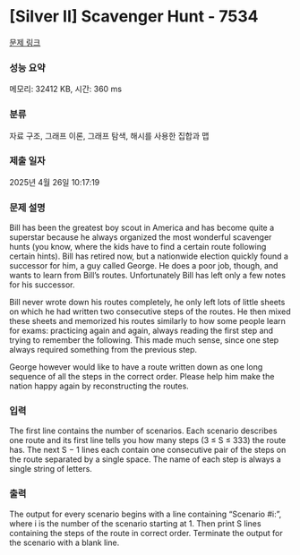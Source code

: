 # [Silver II] Scavenger Hunt - 7534 

[문제 링크](https://www.acmicpc.net/problem/7534) 

### 성능 요약

메모리: 32412 KB, 시간: 360 ms

### 분류

자료 구조, 그래프 이론, 그래프 탐색, 해시를 사용한 집합과 맵

### 제출 일자

2025년 4월 26일 10:17:19

### 문제 설명

<p>Bill has been the greatest boy scout in America and has become quite a superstar because he always organized the most wonderful scavenger hunts (you know, where the kids have to find a certain route following certain hints). Bill has retired now, but a nationwide election quickly found a successor for him, a guy called George. He does a poor job, though, and wants to learn from Bill’s routes. Unfortunately Bill has left only a few notes for his successor.</p>

<p>Bill never wrote down his routes completely, he only left lots of little sheets on which he had written two consecutive steps of the routes. He then mixed these sheets and memorized his routes similarly to how some people learn for exams: practicing again and again, always reading the first step and trying to remember the following. This made much sense, since one step always required something from the previous step.</p>

<p>George however would like to have a route written down as one long sequence of all the steps in the correct order. Please help him make the nation happy again by reconstructing the routes.</p>

### 입력 

 <p>The first line contains the number of scenarios. Each scenario describes one route and its first line tells you how many steps (3 ≤ S ≤ 333) the route has. The next S − 1 lines each contain one consecutive pair of the steps on the route separated by a single space. The name of each step is always a single string of letters.</p>

### 출력 

 <p>The output for every scenario begins with a line containing “Scenario #i:”, where i is the number of the scenario starting at 1. Then print S lines containing the steps of the route in correct order. Terminate the output for the scenario with a blank line.</p>

